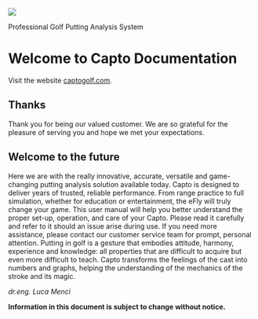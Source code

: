 

![](img/logo.png)

Professional Golf Putting Analysis System 



# Welcome to Capto Documentation
Visit the website [captogolf.com](https://www.captogolf.com).

## Thanks

Thank you for being our valued customer. We are so grateful for the pleasure of serving you and hope we met your expectations.

## Welcome to the future

Here we are with the really innovative, accurate, versatile and game-changing putting
analysis solution available today.
Capto is designed to deliver years of trusted,
reliable performance. From range practice to full
simulation, whether for education or entertainment, the eFly will truly change your game.
This user manual will help you better understand the
proper set-up, operation, and care of your Capto.
Please read it carefully and refer to it should an issue arise
during use. If you need more assistance, please contact
our customer service team for prompt, personal attention.
Putting in golf is a gesture that embodies attitude, harmony, experience and knowledge: all properties that are difficult to acquire but even more difficult to teach. 
Capto transforms the feelings of the cast into numbers and graphs, helping the understanding of the mechanics of the stroke and its magic.

_dr.eng. Luca Menci_

__Information in this document is subject to change without notice.__
